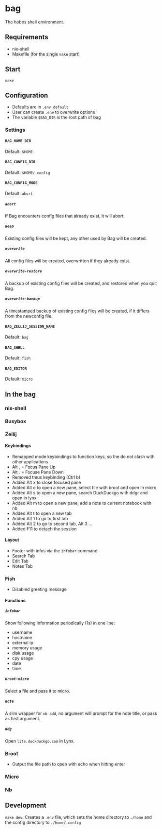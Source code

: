 # bag

The hobos shell environment.

## Requirements

- nix-shell
- Makefile (for the single `make` start)

## Start

`make`

## Configuration

- Defaults are in `.env.default`
- User can create `.env` to overwrite options
- The variable `$BAG_DIR` is the root path of bag

### Settings

#### `BAG_HOME_DIR`

Default: `$HOME`

#### `BAG_CONFIG_DIR`

Default: `$HOME/.config`

#### `BAG_CONFIG_MODE`

Default: `abort`

##### `abort`

If Bag encounters config files that already exist, it will abort.

##### `keep`

Existing config files will be kept, any other used by Bag will be created.

##### `overwrite`

All config files will be created, overwritten if they already exist.

##### `overwrite-restore`

A backup of existing config files will be created, and restored when you quit Bag.

##### `overwrite-backup`

A timestamped backup of existing config files will be created, if it differs from the newconfig file.

#### `BAG_ZELLIJ_SESSION_NAME`

Default: `bag`

#### `BAG_SHELL`

Default: `fish`

#### `BAG_EDITOR`

Default: `micro`

## In the bag

### nix-shell

### Busybox

### Zellij

#### Keybindings

- Remapped mode keybindings to function keys, so the do not clash with other applications
- Alt , = Focus Pane Up
- Alt . = Focuse Pane Down
- Removed tmux keybinding (Ctrl b)
- Added Alt x to close focused pane
- Added Alt e to open a new pane, select file with broot and open in micro
- Added Alt s to open a new pane, search DuckDuckgo with ddgr and open in lynx
- Added Alt m to open a new pane, add a note to current notebook with nb
- Added Alt t to open a new tab
- Added Alt 1 to go to first tab
- Added Alt 2 to go to second tab, Alt 3 ...
- Added F11 to detach the session

#### Layout

- Footer with infos via the `infobar` command
- Search Tab
- Edit Tab
- Notes Tab

### Fish

- Disabled greeting message

#### Functions

##### `infobar`

Show following information periodically (1s) in one line:

- username
- hostname
- external ip
- memory usage
- disk usage
- cpy usage
- date
- time

##### `broot-micro`

Select a file and pass it to micro.

##### `note`

A slim wrapper for `nb add`, no argument will prompt for the note title, or pass as first argument.

##### `ddg`

Open `lite.duckduckgo.com` in Lynx.

### Broot

- Output the file path to open with echo when hitting enter

### Micro

### Nb

## Development

`make dev`: Creates a `.env` file, which sets the home directory to `./home` and the config directory to `./home/.config`
